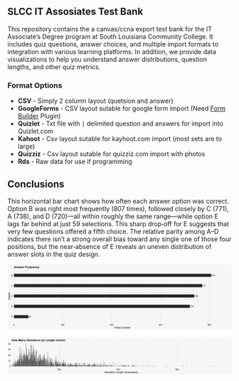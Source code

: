 
## SLCC IT Assosiates Test Bank

This repository contains the a canvas/ccna export test bank for the IT Associate’s Degree program at South Louisiana Community College. It includes quiz questions, answer choices, and multiple import formats to integration with various learning platforms.  In addition, we provide data visualizations to help you understand answer distributions, question lengths, and other quiz metrics.


### Format Options
- **CSV** - Simply 2 column layout (quetsion and answer)
- **GoogleForms** - CSV layout sutable for google form import (Need [Form Builder](https://workspace.google.com/marketplace/app/form_builder/133781775166) Plugin)
- **Quizlet** - Txt file with `|` delimited question and answers for import into Quizlet.com
- **Kahoot** - Csv layout sutable for kayhoot.com import (most sets are to large)
- **Quizziz** - Csv layout sutable for quizziz.com import with photos
- **Rds** - Raw data for use if programming

## Conclusions
This horizontal bar chart shows how often each answer option was correct. Option B was right most frequently (807 times), followed closely by C (771), A (738), and D (720)—all within roughly the same range—while option E lags far behind at just 59 selections. This sharp drop‐off for E suggests that very few questions offered a fifth choice. The relative parity among A–D indicates there isn’t a strong overall bias toward any single one of those four positions, but the near‐absence of E reveals an uneven distribution of answer slots in the quiz design.

![Option Relative](output/frequency.png)


![Question Length](output/quiz_question_length.png)
